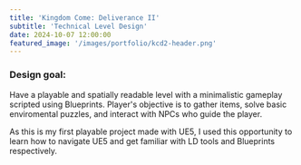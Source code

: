 ```yaml
---
title: 'Kingdom Come: Deliverance II'
subtitle: 'Technical Level Design'
date: 2024-10-07 12:00:00
featured_image: '/images/portfolio/kcd2-header.png'
---
```


### Design goal:
Have a playable and spatially readable level with a minimalistic gameplay scripted using Blueprints. Player's objective is to gather items, solve basic enviromental puzzles, and interact with NPCs who guide the player.

As this is my first playable project made with UE5, I used this opportunity to learn how to navigate UE5 and get familiar with LD tools and Blueprints respectively.
